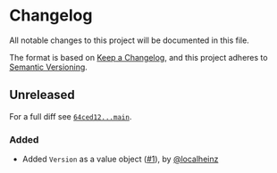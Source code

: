 # Changelog

All notable changes to this project will be documented in this file.

The format is based on [Keep a Changelog](https://keepachangelog.com/en/1.0.0/), and this project adheres to [Semantic Versioning](https://semver.org/spec/v2.0.0.html).

## Unreleased

For a full diff see [`64ced12...main`][64ced12...main].

### Added

- Added `Version` as a value object ([#1]), by [@localheinz]

[64ced12...main]: https://github.com/ergebnis/version/compare/64ced12...main

[#1]: https://github.com/ergebnis/version/pull/1

[@localheinz]: https://github.com/localheinz

